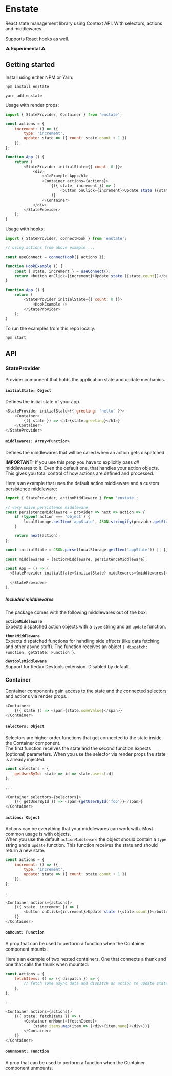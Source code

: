 # Enstate

React state management library using Context API. With selectors, actions and middlewares.

Supports React hooks as well.

**⚠ Experimental ⚠**

## Getting started

Install using either NPM or Yarn:
```
npm install enstate
```

```
yarn add enstate
```

Usage with render props:
```js
import { StateProvider, Container } from 'enstate';

const actions = {
    increment: () => ({
        type: 'increment',
        update: state => ({ count: state.count + 1 })
    }),
};

function App () {
    return (
        <StateProvider initialState={{ count: 0 }}>
            <div>
                <h1>Example App</h1>
                <Container actions={actions}>
                    {({ state, increment }) => (
                        <button onClick={increment}>Update state ({state.count})</button>
                    )}
                </Container>
            </div>
        </StateProvider>
    );
}
```

Usage with hooks:
```js
import { StateProvider, connectHook } from 'enstate';

// using actions from above example ...

const useConnect = connectHook({ actions });

function HookExample () {
    const { state, increment } = useConnect();
    return <button onClick={increment}>Update state ({state.count})</button>;
}

function App () {
    return (
        <StateProvider initialState={{ count: 0 }}>
            <HookExample />
        </StateProvider>
    );
}
```

To run the examples from this repo locally:
```
npm start
```

## API

### StateProvider

Provider component that holds the application state and update mechanics.

#### `initialState: Object`

Defines the initial state of your app.

```js
<StateProvider initialState={{ greeting: 'hello' }}>
    <Container>
        {({ state }) => <h1>{state.greeting}</h1>}
    </Container>
</StateProvider>
```

#### `middlewares: Array<Function>`

Defines the middlewares that will be called when an action gets dispatched.

**IMPORTANT:** If you use this prop you have to explicitly pass *all* middlewares
to it. Even the default one, that handles your action objects.<br>
This gives you total control of how actions are defined and processed.

Here's an example that uses the default action middleware and a custom persistence middleware:

```js
import { StateProvider, actionMiddleware } from 'enstate';

// very naïve persistence middleware
const persistenceMiddleware = provider => next => action => {
    if (typeof action === 'object') {
        localStorage.setItem('appState', JSON.stringify(provider.getState()));
    }

    return next(action);
};

const initialState = JSON.parse(localStorage.getItem('appState')) || {};

const middlewares = [actionMiddleware, persistenceMiddleware];

const App = () => (
  <StateProvider initialState={initialState} middlewares={middlewares}>
      ...
  </StateProvider>
);
```

##### Included middlewares

The package comes with the following middlewares out of the box:

**`actionMiddleware`**<br>
Expects dispatched action objects with a `type` string and an `update` function.

**`thunkMiddleware`**<br>
Expects dispatched functions for handling side effects (like data fetching and other async stuff).
The function receives an object `{ dispatch: Function, getState: Function }`.

**`devtoolsMiddleware`**<br>
Support for Redux Devtools extension. Disabled by default.

### Container

Container components gain access to the state and the connected selectors 
and actions via render props.

```js
<Container>
    {({ state }) => <span>{state.someValue}</span>}
</Container>
```

#### `selectors: Object`

Selectors are higher order functions that get connected to the state inside the 
Container component.<br>
The first function receives the state and the second function expects (optional) parameters.
When you use the selector via render props the state is already injected.

```js
const selectors = {
    getUserById: state => id => state.users[id]
};

...

<Container selectors={selectors}>
    {({ getUserById }) => <span>{getUserById('foo')}</span>}
</Container>
```

#### `actions: Object`

Actions can be everything that your middlewares can work with. Most common usage is with objects.<br>
When you use the default `actionMiddleware` the object should contain a `type` string and
a `update` function. This function receives the state and should return a new state.

```js
const actions = {
    increment: () => ({
        type: 'increment',
        update: state => ({ count: state.count + 1 })
    }),
};

...

<Container actions={actions}>
    {({ state, increment }) => (
        <button onClick={increment}>Update state ({state.count})</button>
    )}
</Container>
```

#### `onMount: Function`

A prop that can be used to perform a function when the Container component mounts.

Here's an example of two nested containers. One that connects a thunk and one that calls the thunk when mounted: 

```js
const actions = {
    fetchItems: () => ({ dispatch }) => {
        // fetch some async data and dispatch an action to update state
    },
};

...

<Container actions={actions}>
    {({ state, fetchItems }) => (
        <Container onMount={fetchItems}>
            {state.items.map(item => (<div>{item.name}</div>))}
        </Container>
    )}
</Container>
```

#### `onUnmount: Function`

A prop that can be used to perform a function when the Container component unmounts.

